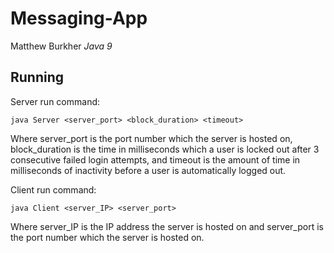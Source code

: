 # Messaging-App
Matthew Burkher
*Java 9*

## Running
Server run command:

	java Server <server_port> <block_duration> <timeout>
Where server_port is the port number which the server is hosted on, block_duration is the time in milliseconds which a user is locked out after 3 consecutive failed login attempts, and timeout is the amount of time in milliseconds of inactivity before a user is automatically logged out.
  
Client run command:

 	java Client <server_IP> <server_port>
Where server_IP is the IP address the server is hosted on and server_port is the port number which the server is hosted on.
